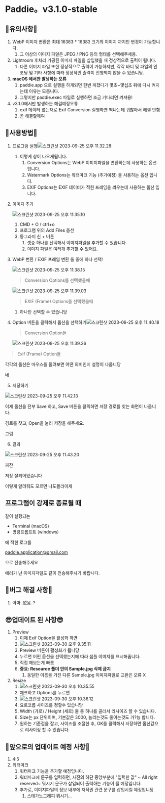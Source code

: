 # Paddie。v3.1.0-stable

## 🥹유의사항🥹

1. WebP 이미지 변환은 최대 16383 * 16383 크기의 이미지 까지만 변경이 가능합니다.
   1. 그 이상의 이미지 파일은 JPEG / PNG 등의 형태를 선택해주세용.
2. Lightroom 후처리 가공된 이미지 파일을 삽입했을 때 정상적으로 출력이 됩니다.
   1. 다른 이미지 파일 또한 정상적으로 출력이 가능하지만, 각각 바디 및 파일의 인코딩 및 기타 사항에 따라 정상적인 출력이 진행되지 않을 수 있습니당.
3. **macOS 에서만 발생하는 오류**
   1. paddie.app 으로 실행을 하게되면 한번 꺼졌다가 몇초~몇십초 뒤에 다시 켜지는데 이유는 모릅니다.
   2. 그렇지만 paddie.exec 파일로 실행하면 조금 기다리면 켜져용!
4. v3.1.0에서만 발생하는 해결예정오류
   1. exif 데이터 없는채로 Exif Conversion 실행하면 뻑나는데 귀찮아서 해결 안함
   2. 곧 해결할께여


## 🥹사용방법🥹

1. 프로그램 실행![스크린샷 2023-09-25 오후 11.32.28](https://p.ipic.vip/8rvku4.png)

   1. 이렇게 창이 나오게됩니다.
      1. Conversion Options는 WebP 이미지파일을 변환하는데 사용하는 옵션 입니다.
      2. Watermark Options는 워터마크 기능 (추가예정) 을 사용하는 옵션 입니다.
      3. EXIF Options는 EXIF 데이터가 적힌 프레임을 씌우는데 사용하는 옵션 입니다.

2. 이미지 추가

   ![스크린샷 2023-09-25 오후 11.35.10](https://p.ipic.vip/7rwvwt.png)

   1. CMD + O / ctrl+o 
   2. 프로그램 위의 Add Files 옵션 
   3. 동그라미 친 + 버튼
      1. 셋중 하나를 선택해서 이미지파일을 추가할 수 있습니다.
      2. 이미지 파일은 여러개 추가할 수 있어요.

3. WebP 변환 / EXIF 프레임 변환 둘 중에 하나 선택!

   ![스크린샷 2023-09-25 오후 11.38.15](https://p.ipic.vip/3jph8v.png)

   > Conversion Options를 선택했을때

   ![스크린샷 2023-09-25 오후 11.39.03](https://p.ipic.vip/whre58.png)

   > EXIF (Frame) Options를 선택했을때

   1. 하나만 선택할 수 있습니당

4. Option 버튼을 클릭해서 옵션을 선택하기![스크린샷 2023-09-25 오후 11.40.18](https://p.ipic.vip/n3ev29.png)

   

   > Conversion Option들

   ![스크린샷 2023-09-25 오후 11.39.36](https://p.ipic.vip/tv7ksk.png)

> Exif (Frame) Option들

각각의 옵션은 마우스를 올려보면 어떤 의미인지 설명이 나옵니당

네

5. 저장하기

![스크린샷 2023-09-25 오후 11.42.13](https://p.ipic.vip/5umj3m.png)

이제 옵션을 전부 Save 하고, Save 버튼을 클릭하면 저장 경로를 찾는 화면이 나옵니다.

경로를 찾고, Open을 눌러 저장을 해주세요.

그럼

6. 결과

![스크린샷 2023-09-25 오후 11.43.20](https://p.ipic.vip/qu00tc.png)

짜잔

저장 잘되어있슴니다



이렇게 알려줘도 모르면 나도몰라이제



## **프로그램이 강제로 종료될 때**

같이 실행되는

- Terminal (macOS)
- 명령프롬프트 (windows)

에 적힌 로그를

paddie.application@gmail.com

으로 전송해주세요

에러가 난 이미지파일도 같이 전송해주시기 바랍니다.

## 🥹버그 해결 사항🥹

1. 아마..없음..?

## 😎업데이트 된 사항😎

1. Preview
   1. 이제 Exif Option을 활성화 하면
   2. ![스크린샷 2023-09-30 오후 9.35.11](https://p.ipic.vip/unihtp.png)
   3. Preview 버튼이 활성화가 됩니당
   4. 누르면 어떤 옵션을 선택했는지에 따라 샘플 이미지를 표시해줍니다.
   5. 직접 해보는게 빠름
   6. **중요: Resource 폴더 안의 Sample.jpg 삭제 금지**
      1. 동일한 이름을 가진 다른 Sample.jpg 이미지파일로 교환은 오류 X
2. Resize
   1. ![스크린샷 2023-09-30 오후 10.35.55](https://p.ipic.vip/zi3uhu.png)
   2. 체크하고 Options를 누르면
   3. ![스크린샷 2023-09-30 오후 10.36.12](https://p.ipic.vip/3yqbp4.png)
   4. 요로코롬 사이즈를 정할수 있습니당
   5. Width (가로) / Height (세로) 둘 중 하나를 골라서 리사이즈 할 수 있습니다.
   6. Size는 px 단위이며, 기본값은 3000, 늘리는것도 줄이는것도 가?능 합니다.
   7. 원하는 기준점을 잡고, 사이즈를 조절한 후, OK를 클릭해서 저장하면 옵션값으로 리사이징 할 수 있습니다.





## 👀앞으로의 업데이트 예정 사항👀

1. 4:5
2. 워터마크
   1. 워터마크 기능을 추가할 예정입니다.
   2. 워터마크에 문구를 입력하면, 사진의 하단 중앙부분에 "입력한 값" ~ All right reserved~ 뭐시기 문구가 삽입되어 출력하는 기능이 될 예정입니다.
   3. 추가로, 이미지파일의 정보 내부에 저작권 관련 문구를 삽입시킬 예정입니당
      1. 스테가노그래피 뭐시기...